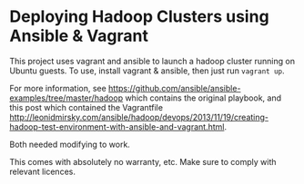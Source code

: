 # Deploying Hadoop Clusters using Ansible & Vagrant

This project uses vagrant and ansible to launch a hadoop cluster running on
Ubuntu guests. To use, install vagrant & ansible, then just run `vagrant up`.

For more information, see https://github.com/ansible/ansible-examples/tree/master/hadoop
which contains the original playbook, and this post which contained the
Vagrantfile http://leonidmirsky.com/ansible/hadoop/devops/2013/11/19/creating-hadoop-test-environment-with-ansible-and-vagrant.html.

Both needed modifying to work.

This comes with absolutely no warranty, etc. Make sure to comply with relevant
licences.
